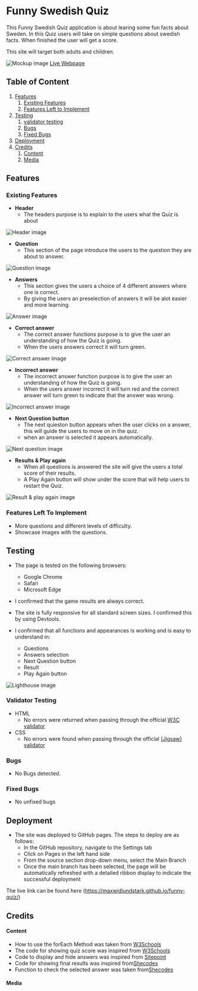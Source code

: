 # Funny Swedish Quiz
This Funny Swedish Quiz application is about learing some fun facts about Sweden. In this Quiz users will take on simple questions about swedish facts. When finished the user will get a score. 

This site will target both adults and children. 

![Mockup image](https://github.com/Maxwidlundstark/funny-quiz/blob/main/docs/Ami.responsivedesign.PNG)
[Live Webpage](https://maxwidlundstark.github.io/funny-quiz/)

## Table of Content

1. [Features](#Features)
   1. [Existing Features](#existing-features)
   2. [Features Left to Implement](#features-left-to-implement)
2. [Testing](#testing)
   1. [validator testing](#validator-testing)
   2. [Bugs](#bugs)
   3. [Fixed Bugs](#fixed-bugs)
3. [Deployment](#deployment)
4. [Credits](#credits)
   1. [Content](#content)
   2. [Media](#media)

## Features

### Existing Features

- __Header__
  - The headers purpose is to explain to the users what the Quiz is about

 ![Header image](https://github.com/Maxwidlundstark/funny-quiz/blob/main/docs/Home%20Header%20webpage.PNG)

- __Question__
  - This section of the page introduce the users to the question they are about to answer.
 
![Question image](https://github.com/Maxwidlundstark/funny-quiz/blob/main/docs/Question%20section.PNG)

- __Answers__
  - This section gives the users a choice of 4 different answers where one is correct.
  - By giving the users an preselection of answers it will be alot easier and more learning. 
 
![Answer image](https://github.com/Maxwidlundstark/funny-quiz/blob/main/docs/Answers%20.PNG)

- __Correct answer__
  - The correct answer functions purpose is to give the user an understanding of how the Quiz is going. 
  - When the users answers correct it will turn green. 

![Correct answer image](https://github.com/Maxwidlundstark/funny-quiz/blob/main/docs/correct%20answer.PNG)

- __Incorrect answer__
  - The incorrect answer function purpose is to give the user an understanding of how the Quiz is going. 
  - When the users answer incorrect it will turn red and the correct answer will turn green to indicate that the answer was wrong.

![Incorrect answer image](https://github.com/Maxwidlundstark/funny-quiz/blob/main/docs/incorrect%20answer.PNG)

- __Next Question button__
  - The next quieston button appears when the user clicks on a answer, this will guide the users to move on in the quiz.
  - when an answer is selected it appears automatically.

![Next question image](https://github.com/Maxwidlundstark/funny-quiz/blob/main/docs/next-question.PNG)

- __Results & Play again__
  - When all questions is answered the site will give the users a total score of their results.
  - A Play Again button will show under the score that will help users to restart the Quiz. 

![Result & play again image](https://github.com/Maxwidlundstark/funny-quiz/blob/main/docs/result%20page.PNG)

### Features Left To Implement
- More questions and different levels of difficulty.
- Showcase images with the questions.

## Testing
- The page is tested on the following browsers:
  - Google Chrome 
  - Safari 
  - Microsoft Edge

- I confirmed that the game results are always correct.

- The site is fully responsive for all standard screen sizes. I confirmed this by using Devtools.

- I confirmed that all functions and appearances is working and is easy to understand in: 
  - Questions
  - Answers selection
  - Next Question button
  - Result 
  - Play Again button

![Lighthouse image](https://github.com/Maxwidlundstark/funny-quiz/blob/main/docs/lighthouse.PNG)

### Validator Testing
- HTML
  - No errors were returned when passing through the official [W3C validator](https://validator.w3.org/nu/#textarea)
- CSS
  - No errors were found when passing through the official [(Jigsaw) validator](https://jigsaw.w3.org/css-validator/validator)

### Bugs
- No Bugs detected.

### Fixed Bugs
- No unfixed bugs

## Deployment
- The site was deployed to GitHub pages. The steps to deploy are as follows: 
  - In the GitHub repository, navigate to the Settings tab 
  - Click on Pages in the left hand side
  - From the source section drop-down menu, select the Main Branch
  - Once the main branch has been selected, the page will be automatically refreshed with a detailed ribbon display to indicate the successful deployment

The live link can be found here (https://maxwidlundstark.github.io/funny-quiz/)

## Credits

#### Content
- How to use the forEach Method was taken from [W3Schools](https://www.w3schools.com/jsref/jsref_foreach.asp)
- The code for showing quiz score was inspired from [W3Schools](https://www.w3schools.com/graphics/game_score.asp)
- Code to display and hide answers was inspired from [Sitepoint](https://www.sitepoint.com/community/t/how-to-hide-answers-in-my-js-quiz/372748)
- Code for showing final results was inspired from[Shecodes](https://www.shecodes.io/athena?tag=quiz#questions)
- Function to check the selected answer was taken from[Shecodes](https://www.shecodes.io/athena?tag=quiz#questions)
#### Media